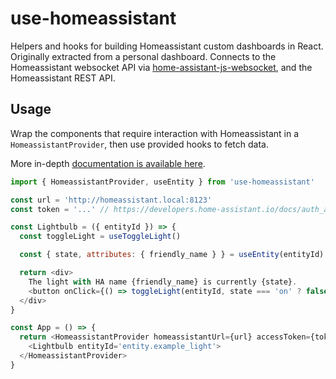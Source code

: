 # use-homeassistant

Helpers and hooks for building Homeassistant custom dashboards in React. Originally extracted from a personal dashboard. Connects to the Homeassistant websocket API via [home-assistant-js-websocket](https://github.com/home-assistant/home-assistant-js-websocket), and the Homeassistant REST API.

## Usage

Wrap the components that require interaction with Homeassistant in a `HomeassistantProvider`, then use provided hooks to fetch data.

More in-depth [documentation is available here](https://tmikoss.github.io/use-homeassistant/).

```js
import { HomeassistantProvider, useEntity } from 'use-homeassistant'

const url = 'http://homeassistant.local:8123'
const token = '...' // https://developers.home-assistant.io/docs/auth_api/#long-lived-access-token

const Lightbulb = ({ entityId }) => {
  const toggleLight = useToggleLight()

  const { state, attributes: { friendly_name } } = useEntity(entityId)

  return <div>
    The light with HA name {friendly_name} is currently {state}.
    <button onClick={() => toggleLight(entityId, state === 'on' ? false : true)}>Change that!</button>
  </div>
}

const App = () => {
  return <HomeassistantProvider homeassistantUrl={url} accessToken={token}>
    <Lightbulb entityId='entity.example_light'>
  </HomeassistantProvider>
}
```
